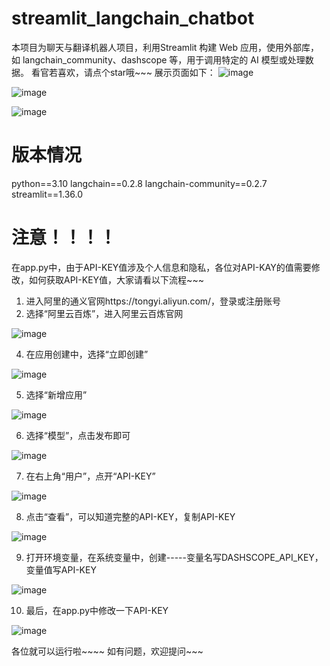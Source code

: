 # streamlit_langchain_chatbot

本项目为聊天与翻译机器人项目，利用Streamlit 构建 Web 应用，使用外部库，如 langchain_community、dashscope 等，用于调用特定的 AI 模型或处理数据。
看官若喜欢，请点个star哦~~~
展示页面如下：
![image](https://github.com/user-attachments/assets/59cef960-dec7-4df8-b686-bf56ff027729)

![image](https://github.com/user-attachments/assets/ab3749a9-5fa4-4845-a956-70a36ef647f8)

![image](https://github.com/user-attachments/assets/9592ac2c-10e1-48ab-a4f3-6eeba17f34d3)

# 版本情况
python==3.10
langchain==0.2.8
langchain-community==0.2.7
streamlit==1.36.0

# 注意！！！！
在app.py中，由于API-KEY值涉及个人信息和隐私，各位对API-KAY的值需要修改，如何获取API-KEY值，大家请看以下流程~~~

1. 进入阿里的通义官网https://tongyi.aliyun.com/，登录或注册账号
2. 选择“阿里云百炼”，进入阿里云百炼官网

![image](https://github.com/user-attachments/assets/ff6bd10c-eb80-4955-9187-9964d89e855d)

4. 在应用创建中，选择“立即创建”

![image](https://github.com/user-attachments/assets/25d6f17b-dce5-4ab8-9f08-28e1c5a9fa46)


5. 选择“新增应用”

![image](https://github.com/user-attachments/assets/744bcceb-d0e6-49bb-849a-9138666d66f3)

6. 选择“模型”，点击发布即可

 ![image](https://github.com/user-attachments/assets/f96002dd-1357-409d-9b11-bf2be6cf2903)

7. 在右上角“用户”，点开“API-KEY”

![image](https://github.com/user-attachments/assets/cd1b9b8c-3b1a-4c50-b49b-7e37767babe6)

8. 点击“查看”，可以知道完整的API-KEY，复制API-KEY

![image](https://github.com/user-attachments/assets/acddb11b-ef62-49c4-b5fa-ee4fd4329c01)

9. 打开环境变量，在系统变量中，创建-----变量名写DASHSCOPE_API_KEY，变量值写API-KEY

![image](https://github.com/user-attachments/assets/505277ea-8302-4ef0-9a52-f138f89ec598)

10. 最后，在app.py中修改一下API-KEY

![image](https://github.com/user-attachments/assets/b173abb6-fbcf-435c-96d5-6d72d9777a77)

各位就可以运行啦~~~~
如有问题，欢迎提问~~~
    


















